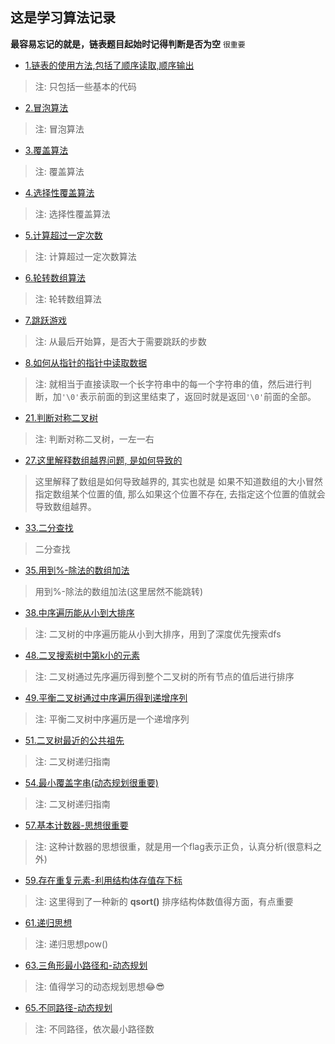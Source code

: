 ## 这是学习算法记录
**最容易忘记的就是，链表题目起始时记得判断是否为空** ``很重要``

* [1.链表的使用方法,包括了顺序读取,顺序输出](./1.链表/存取数据交换.c) 

> 注: 只包括一些基本的代码

* [2.冒泡算法](./2.冒泡算法/冒泡算法.c)

> 注: 冒泡算法

* [3.覆盖算法](./3.覆盖算法/覆盖算法.c)

> 注: 覆盖算法

* [4.选择性覆盖算法](./4.选择性覆盖算法/选择性覆盖算法.c)

> 注: 选择性覆盖算法

* [5.计算超过一定次数](./5.计算次数算法/计算超过一定次数.c)

> 注: 计算超过一定次数算法

* [6.轮转数组算法](./6.轮转数组算法/轮转数组.c)

> 注: 轮转数组算法

* [7.跳跃游戏](./7.跳跃游戏/跳跃游戏.c)

> 注: 从最后开始算，是否大于需要跳跃的步数

* [8.如何从指针的指针中读取数据](./8.如何从指针的指针中读取数据/最长公共前缀.c)
> 注: 就相当于直接读取一个长字符串中的每一个字符串的值，然后进行判断，加``'\0'``表示前面的到这里结束了，返回时就是返回`'\0'`前面的全部。

* [21.判断对称二叉树](./21.对称二叉树/对称二叉树.c)
> 注: 判断对称二叉树，一左一右

* [27.这里解释数组越界问题, 是如何导致的](./27.最后一块石头的重量(这里解释数组越界)/这里解释了数组越界的问题.c)
> 这里解释了数组是如何导致越界的, 其实也就是 如果不知道数组的大小冒然指定数组某个位置的值, 那么如果这个位置不存在, 去指定这个位置的值就会导致数组越界。

* [33.二分查找](./33.二分查找/二分查找(寻找峰值).c)
> 二分查找

* [35.用到%-除法的数组加法](./35.用到%-除法的数组加法/用到%-除法的数组加法.c)
> 用到%-除法的数组加法(这里居然不能跳转)

* [38.中序遍历能从小到大排序](./38.中序遍历能排序/二叉搜索树的最小绝对差.c)
> 注: 二叉树的中序遍历能从小到大排序，用到了深度优先搜索dfs

* [48.二叉搜索树中第k小的元素](./48.二叉搜索树中第k小的元素/二叉搜索树中第k小的元素.c)
> 注: 二叉树通过先序遍历得到整个二叉树的所有节点的值后进行排序


* [49.平衡二叉树通过中序遍历得到递增序列](./49.平衡二叉树/验证平衡二叉树.c)
> 注: 平衡二叉树中序遍历是一个递增序列

* [51.二叉树最近的公共祖先](./50.中序与后续遍历序列构建二叉树/中序与后序遍历构建二叉树.c)
> 注: 二叉树递归指南

* [54.最小覆盖字串(动态规划很重要)](./54.最小覆盖字串-动态规划很重要/动态规划-最小覆盖窗口.c)
> 注: 二叉树递归指南

* [57.基本计数器-思想很重要](./57.基本计数器-思想很重要/基本计算器.c)
> 注: 这种计数器的思想很重，就是用一个flag表示正负，认真分析(很意料之外)

* [59.存在重复元素-利用结构体存值存下标](./59.存在重复元素/存在重复元素-利用结构体.c)
> 注: 这里得到了一种新的 **qsort()** 排序结构体数值得方面，有点重要 

* [61.递归思想](./61.递归思想/实现pow.c)
> 注: 递归思想pow()

* [63.三角形最小路径和-动态规划](./63.三角形最小路径和-动态规划/动态规划.c)
> 注: 值得学习的动态规划思想😂😎

* [65.不同路径-动态规划](./65.不同路径/不同路劲.c)
> 注: 不同路径，依次最小路径数